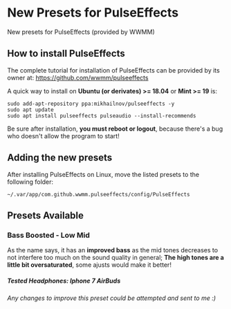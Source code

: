# New Presets for PulseEffects
New presets for PulseEffects (provided by WWMM)

## How to install PulseEffects
The complete tutorial for installation of PulseEffects can be provided by its owner at: https://github.com/wwmm/pulseeffects

A quick way to install on **Ubuntu (or derivates) >= 18.04** or **Mint >= 19** is:
```
sudo add-apt-repository ppa:mikhailnov/pulseeffects -y
sudo apt update
sudo apt install pulseeffects pulseaudio --install-recommends
```
Be sure after installation, **you must reboot or logout**, because there's a bug who doesn't allow the program to start!

## Adding the new presets

After installing PulseEffects on Linux, move the listed presets to the following folder:
```
~/.var/app/com.github.wwmm.pulseeffects/config/PulseEffects 
```
## Presets Available

### Bass Boosted - Low Mid

As the name says, it has an **improved bass** as the mid tones decreases to not interfere too much on the sound quality in general; **The high tones are a little bit oversaturated**, some ajusts would make it better! 


##### Tested Headphones: Iphone 7 AirBuds
###### Any changes to improve this preset could be attempted and sent to me :)
